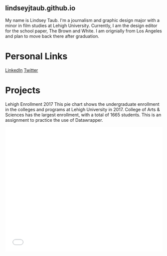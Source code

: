 
## lindseyjtaub.github.io
My name is Lindsey Taub. I'm a journalism and graphic design major with a minor in film studies at Lehigh University. Currently, I am the design editor for the school paper, The Brown and White. I am orignially from Los Angeles and plan to move back there after graduation.


# Personal Links
[LinkedIn](https://www.linkedin.com/in/lindseytaub/)
[Twitter](https://twitter.com/LindseyTaub)

# Projects
Lehigh Enrollment 2017
This pie chart shows the undergraduate enrollment in the colleges and programs at Lehigh University in 2017. College of Arts & Sciences has the largest enrollment, with a total of 1665 students. This is an assignment to practice the use of Datawrapper.
<iframe id="datawrapper-chart-znO0H" src="//datawrapper.dwcdn.net/znO0H/1/" scrolling="no" frameborder="0" allowtransparency="true" style="width: 0; min-width: 100% !important;" height="400"></iframe><script type="text/javascript">if("undefined"==typeof window.datawrapper)window.datawrapper={};window.datawrapper["znO0H"]={},window.datawrapper["znO0H"].embedDeltas={"100":654,"200":493,"300":434,"400":417,"500":400,"700":383,"800":383,"900":383,"1000":383},window.datawrapper["znO0H"].iframe=document.getElementById("datawrapper-chart-znO0H"),window.datawrapper["znO0H"].iframe.style.height=window.datawrapper["znO0H"].embedDeltas[Math.min(1e3,Math.max(100*Math.floor(window.datawrapper["znO0H"].iframe.offsetWidth/100),100))]+"px",window.addEventListener("message",function(a){if("undefined"!=typeof a.data["datawrapper-height"])for(var b in a.data["datawrapper-height"])if("znO0H"==b)window.datawrapper["znO0H"].iframe.style.height=a.data["datawrapper-height"][b]+"px"});</script>

